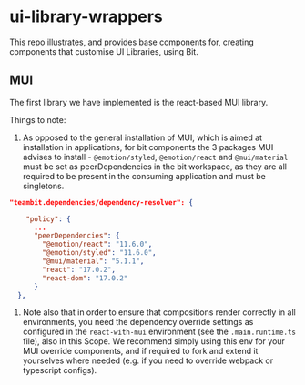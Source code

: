 # ui-library-wrappers

This repo illustrates, and provides base components for, creating components that customise UI Libraries, using Bit.

## MUI

The first library we have implemented is the react-based MUI library. 

Things to note:

1. As opposed to the general installation of MUI, which is aimed at installation in applications, for bit components the 3 packages MUI advises to install - `@emotion/styled`, `@emotion/react` and `@mui/material` must be set as peerDependencies in the bit workspace, as they are all required to be present in the consuming application and must be singletons.

``` json
"teambit.dependencies/dependency-resolver": {

    "policy": {
      ...
      "peerDependencies": {
        "@emotion/react": "11.6.0",
        "@emotion/styled": "11.6.0",
        "@mui/material": "5.1.1",
        "react": "17.0.2",
        "react-dom": "17.0.2"
      }
  },
```

1. Note also that in order to ensure that compositions render correctly in all environments, you need the dependency override settings as configured in the `react-with-mui` environment (see the `.main.runtime.ts` file), also in this Scope. We recommend simply using this env for your MUI override components, and if required to fork and extend it yourselves where needed (e.g. if you need to override webpack or typescript configs).
